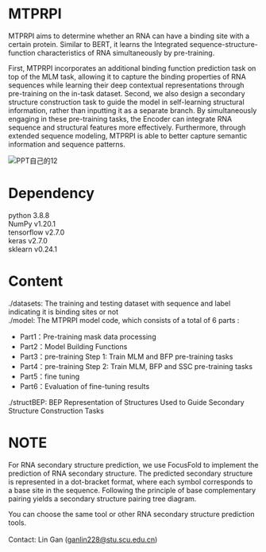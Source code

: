 # MTPRPI

MTPRPI aims to determine whether an RNA can have a binding site with a certain protein. Similar to BERT, it learns the Integrated sequence-structure-function characteristics of RNA simultaneously by pre-training.

First, MTPRPI  incorporates an additional binding function prediction task on top of the MLM task, allowing it to capture the binding properties of RNA sequences while learning their deep contextual representations through pre-training on the in-task dataset.  Second, we also design a secondary structure construction task to guide the model in self-learning structural information, rather than inputting it as a separate branch. By simultaneously engaging in these pre-training tasks, the Encoder can integrate RNA sequence and structural features more effectively. Furthermore, through extended sequence modeling, MTPRPI is able to better capture semantic information and sequence patterns.

![PPT自己的12](https://github.com/user-attachments/assets/c1dec6ea-418f-4e39-934e-f4ad4e6312be)



# Dependency <br>

python 3.8.8 <br>NumPy v1.20.1 <br>tensorflow v2.7.0 <br>keras v2.7.0 <br>sklearn v0.24.1 <br>

# Content <br>

./datasets: The training and testing dataset with sequence and label indicating it is binding sites or not<br>
./model: The MTPRPI model code, which consists of a total of 6 parts :

- Part1：Pre-training mask data processing
- Part2：Model Building Functions
- Part3：pre-training Step 1: Train  MLM and BFP pre-training tasks
- Part4：pre-training Step 2: Train MLM, BFP and SSC pre-training tasks
- Part5：fine tuning
- Part6：Evaluation of fine-tuning results

./structBEP: BEP Representation of Structures Used to Guide Secondary Structure Construction Tasks<br>

# NOTE

For RNA secondary structure prediction, we use FocusFold to implement the prediction of RNA secondary structure. The predicted secondary structure is represented in a dot-bracket format, where each symbol corresponds to a base site in the sequence. Following the principle of base complementary pairing yields a secondary structure pairing tree diagram. 

You can choose the same tool or other RNA secondary structure prediction tools.<br><br>
Contact: Lin Gan (ganlin228@stu.scu.edu.cn)
